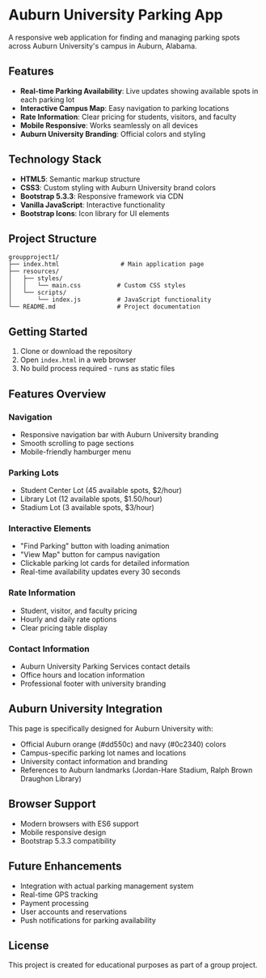 # Auburn University Parking App

A responsive web application for finding and managing parking spots across Auburn University's campus in Auburn, Alabama.

## Features

- **Real-time Parking Availability**: Live updates showing available spots in each parking lot
- **Interactive Campus Map**: Easy navigation to parking locations
- **Rate Information**: Clear pricing for students, visitors, and faculty
- **Mobile Responsive**: Works seamlessly on all devices
- **Auburn University Branding**: Official colors and styling

## Technology Stack

- **HTML5**: Semantic markup structure
- **CSS3**: Custom styling with Auburn University brand colors
- **Bootstrap 5.3.3**: Responsive framework via CDN
- **Vanilla JavaScript**: Interactive functionality
- **Bootstrap Icons**: Icon library for UI elements

## Project Structure

```
groupproject1/
├── index.html                 # Main application page
├── resources/
│   ├── styles/
│   │   └── main.css          # Custom CSS styles
│   └── scripts/
│       └── index.js          # JavaScript functionality
└── README.md                 # Project documentation
```

## Getting Started

1. Clone or download the repository
2. Open `index.html` in a web browser
3. No build process required - runs as static files

## Features Overview

### Navigation
- Responsive navigation bar with Auburn University branding
- Smooth scrolling to page sections
- Mobile-friendly hamburger menu

### Parking Lots
- Student Center Lot (45 available spots, $2/hour)
- Library Lot (12 available spots, $1.50/hour) 
- Stadium Lot (3 available spots, $3/hour)

### Interactive Elements
- "Find Parking" button with loading animation
- "View Map" button for campus navigation
- Clickable parking lot cards for detailed information
- Real-time availability updates every 30 seconds

### Rate Information
- Student, visitor, and faculty pricing
- Hourly and daily rate options
- Clear pricing table display

### Contact Information
- Auburn University Parking Services contact details
- Office hours and location information
- Professional footer with university branding

## Auburn University Integration

This page is specifically designed for Auburn University with:
- Official Auburn orange (#dd550c) and navy (#0c2340) colors
- Campus-specific parking lot names and locations
- University contact information and branding
- References to Auburn landmarks (Jordan-Hare Stadium, Ralph Brown Draughon Library)

## Browser Support

- Modern browsers with ES6 support
- Mobile responsive design
- Bootstrap 5.3.3 compatibility

## Future Enhancements

- Integration with actual parking management system
- Real-time GPS tracking
- Payment processing
- User accounts and reservations
- Push notifications for parking availability

## License

This project is created for educational purposes as part of a group project.
